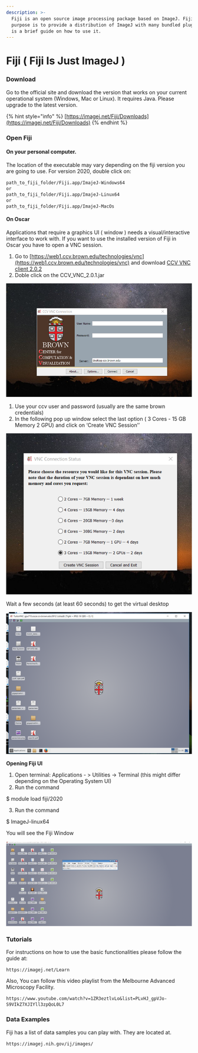 ```yaml
---
description: >-
  Fiji is an open source image processing package based on ImageJ. Fiji's main
  purpose is to provide a distribution of ImageJ with many bundled plugins. This
  is a brief guide on how to use it.
---
```


# Fiji \( Fiji Is Just ImageJ \)

### Download

Go to the official site and download the version that works on your current operational system \(Windows, Mac or Linux\). It requires Java. Please upgrade to the latest version.

{% hint style="info" %}
[https://imagej.net/Fiji/Downloads](https://imagej.net/Fiji/Downloads)
{% endhint %}

#### 

### Open Fiji

#### On your personal computer.

The location of the executable may vary depending on the fiji version you are going to use. For version 2020, double click on:



```text
path_to_fiji_folder/Fiji.app/ImajeJ-Windows64
or
path_to_fiji_folder/Fiji.app/ImajeJ-Linux64
or
path_to_fiji_folder/Fiji.app/ImajeJ-MacOs
```

#### On Oscar

Applications that require a graphics UI  \( window  \) needs a visual/interactive interface to work with. If you want to use the installed version of Fiji in Oscar you have to open a VNC session.

1.  Go to [https://web1.ccv.brown.edu/technologies/vnc](https://web1.ccv.brown.edu/technologies/vnc) and download [CCV VNC client 2.0.2](https://brownbox.brown.edu/download.php?hash=fe8b9a93)
2. Doble click on the CCV\_VNC\_2.0.1.jar

![](../../.gitbook/assets/0.png)

1. Use your ccv user and password \(usually are the same brown credentials\)
2. In the following pop up window select the last option \( 3 Cores - 15 GB Memory 2 GPU\) and click on ‘Create VNC Session’’

![](../../.gitbook/assets/1.png)

 Wait a few seconds \(at least 60 seconds\) to get the virtual desktop

![](../../.gitbook/assets/2.png)

**Opening Fiji UI**

1. Open terminal: Applications - &gt; Utilities -&gt; Terminal \(this might differ depending on the Operating System UI\)
2. Run the command

$ module load fiji/2020

  3. Run the command

$ ImageJ-linux64

You will see the Fiji Window

![](../../.gitbook/assets/image%20%2827%29.png)

### Tutorials

For instructions on how to use the basic functionalities please follow the guide at:

```text
https://imagej.net/Learn
```

Also, You can follow this video playlist from the Melbourne Advanced Microscopy Facility.



```text
https://www.youtube.com/watch?v=1ZR3eztlvLo&list=PLvHJ_gpVJo-S9VIkZ7XJIYll3zpQoL0L7
```

### Data Examples

Fiji has a list of data samples you can play with. They are located at.

```text
https://imagej.nih.gov/ij/images/
```



